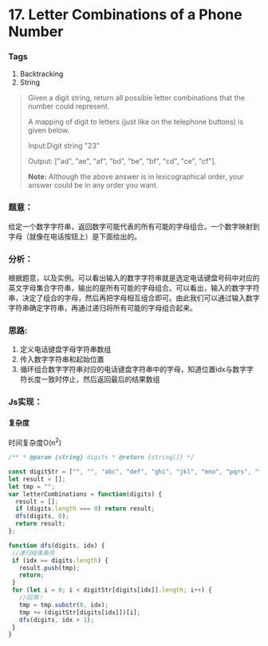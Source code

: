 # 17. Letter Combinations of a Phone Number
### Tags
1. Backtracking
2. String

>Given a digit string, return all possible letter combinations that the number could represent.
>
>A mapping of digit to letters (just like on the telephone buttons) is given below.
>
>
>Input:Digit string "23"
>
>Output: ["ad", "ae", "af", "bd", "be", "bf", "cd", "ce", "cf"].
>
>**Note:**
>Although the above answer is in lexicographical order, your answer could be in any order you want.

### 题意：
给定一个数字字符串，返回数字可能代表的所有可能的字母组合。一个数字映射到字母（就像在电话按钮上）是下面给出的。

### 分析：
根据题意，以及实例。可以看出输入的数字字符串就是选定电话键盘号码中对应的英文字母集合字符串，输出的是所有可能的字母组合。可以看出，输入的数字字符串，决定了组合的字母，然后再把字母相互组合即可。由此我们可以通过输入数字字符串确定字符串，再通过递归将所有可能的字母组合起来。

### 思路:
1. 定义电话键盘字母字符串数组
2. 传入数字字符串和起始位置
3. 循环组合数字字符串对应的电话键盘字符串中的字母，知道位置idx与数字字符长度一致时停止，然后返回最后的结果数组

### Js实现：
#### 复杂度
时间复杂度O(n<sup>2</sup>)

```js
/** * @param {string} digits * @return {string[]} */

const digitStr = ["", "", "abc", "def", "ghi", "jkl", "mno", "pqrs", "tuv", "wxyz"];
let result = [];
let tmp = "";
var letterCombinations = function(digits) {
  result = [];
  if (digits.length === 0) return result;
  dfs(digits, 0);
  return result;
};

function dfs(digits, idx) {
 //递归结束条件
 if (idx == digits.length) {
   result.push(tmp);
   return;
 }
 for (let i = 0; i < digitStr[digits[idx]].length; i++) {
   //回溯！
   tmp = tmp.substr(0, idx);
   tmp += (digitStr[digits[idx]])[i];
   dfs(digits, idx + 1);
 }
}

```



